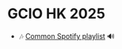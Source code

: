 # GCIO HK 2025

- 🎶 [Common Spotify playlist](https://open.spotify.com/playlist/7EA4a7jOSSmvj0SVL0ps52?si=6d64b77c32d04df4&pt=e71c1289a53714ca67f46cb34b703a7f) 🔊

